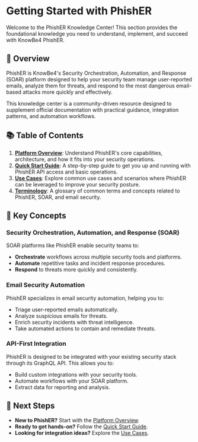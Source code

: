 # Getting Started with PhishER

Welcome to the PhishER Knowledge Center! This section provides the foundational knowledge you need to understand, implement, and succeed with KnowBe4 PhishER.

## 🚀 Overview

PhishER is KnowBe4's Security Orchestration, Automation, and Response (SOAR) platform designed to help your security team manage user-reported emails, analyze them for threats, and respond to the most dangerous email-based attacks more quickly and effectively.

This knowledge center is a community-driven resource designed to supplement official documentation with practical guidance, integration patterns, and automation workflows.

## 📚 Table of Contents

1.  **[Platform Overview](platform-overview.md)**: Understand PhishER's core capabilities, architecture, and how it fits into your security operations.
2.  **[Quick Start Guide](quick-start-guide.md)**: A step-by-step guide to get you up and running with PhishER API access and basic operations.
3.  **[Use Cases](use-cases.md)**: Explore common use cases and scenarios where PhishER can be leveraged to improve your security posture.
4.  **[Terminology](terminology.md)**: A glossary of common terms and concepts related to PhishER, SOAR, and email security.

## 🔑 Key Concepts

### Security Orchestration, Automation, and Response (SOAR)

SOAR platforms like PhishER enable security teams to:

-   **Orchestrate** workflows across multiple security tools and platforms.
-   **Automate** repetitive tasks and incident response procedures.
-   **Respond** to threats more quickly and consistently.

### Email Security Automation

PhishER specializes in email security automation, helping you to:

-   Triage user-reported emails automatically.
-   Analyze suspicious emails for threats.
-   Enrich security incidents with threat intelligence.
-   Take automated actions to contain and remediate threats.

### API-First Integration

PhishER is designed to be integrated with your existing security stack through its GraphQL API. This allows you to:

-   Build custom integrations with your security tools.
-   Automate workflows with your SOAR platform.
-   Extract data for reporting and analysis.

## 👣 Next Steps

-   **New to PhishER?** Start with the [Platform Overview](platform-overview.md).
-   **Ready to get hands-on?** Follow the [Quick Start Guide](quick-start-guide.md).
-   **Looking for integration ideas?** Explore the [Use Cases](use-cases.md).


